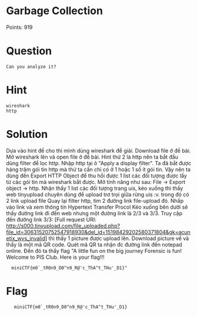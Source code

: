 # Garbage Collection
   Points: 919
# Question
    Can you analyze it?
# Hint
    wireshark
    http
# Solution
   Dựa vào hint đề cho thì mình dùng wireshark để giải.
   Download file ở đề bài.
   Mở wireshark lên và open file ở đề bài.
   Hint thứ 2 là http nên ta bắt đầu dùng filter để lọc http.
   Nhập http tại ô "Apply a display filter". Ta đã bắt được hàng trăm gói tin http mà thứ ta cần chỉ có ở 1 hoặc 1 số ít gói tin.
   Vậy nên ta dùng đến Export HTTP Object để thu hồi được 1 list các đối tượng được lấy từ các gói tin mà wireshark bắt được.
   Mở tính năng như sau: File -> Export object -> http.
   Nhận thấy 1 list các đối tượng trang uis, kéo xuống thì thấy web tinyupload chuyên dùng để upload trơ trọi giữa rừng uis :v. trong đó có 2 link upload file
   Quay lại filter http, tìm 2 đường link file-upload đó. Nhấp vào link và xem thông tin Hypertext Transfer Procol
   Kéo xuống bên dưới sẽ thấy đường link đi đến web nhưng một đường link là 2/3 và 3/3. 
    Truy cập đến đường link 3/3: [Full request URI: http://s000.tinyupload.com/file_uploaded.php?file_id=30631520752547918930&del_id=15198429202580371804&gk=acunetix_wvs_invalid]
   thì thấy 1 picture được upload lên. 
   Download picture về và thấy là một mã QR code. Quét mã QR ta nhận đc đường link đến notepad online.
   Đến đó ta thấy flag
      "A little fun on the big journey
      Forensic is fun!
      Welcome to PIS Club.
      Here is your flag!!!

      miniCTF{m0`_tR0n9_D0^n9_R@'c_ThA^t_THu'_D1}"
# Flag
       miniCTF{m0`_tR0n9_D0^n9_R@'c_ThA^t_THu'_D1}
